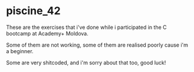 # piscine_42

These are the exercises that i've done while i participated in the C bootcamp at Academy+ Moldova.

Some of them are not working, some of them are realised poorly cause i'm a beginner.

Some are very shitcoded, and i'm sorry about that too, good luck!
